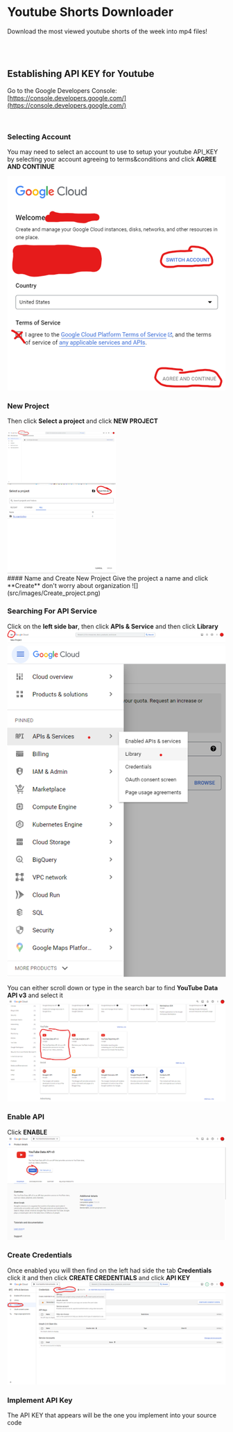 # Youtube Shorts Downloader
Download the most viewed youtube shorts of the week into mp4 files!
<br>
<br>
<p></p>


<br>

## Establishing API KEY for Youtube

Go to the Google Developers Console: [https://console.developers.google.com/](https://console.developers.google.com/)
<p></p>
<br>

### Selecting Account
You may need to select an account to use to setup your youtube API_KEY by selecting your account agreeing to terms&conditions and click **AGREE AND CONTINUE**

![](src/images/Account_selection.png)


### New Project

Then click **Select a project** and click **NEW PROJECT**

<img src="src/images/Select_a_project.png" width="250">
<br>
<img src="src/images/New_project.png" width="250">
<br>
#### Name and Create New Project
Give the project a name and click **Create** don't worry about organization
![](src/images/Create_project.png)


### Searching For API Service
Click on the **left side bar**, then click **APIs & Service** and then click **Library**
![](src/images/Left_side_bar.png)
![](src/images/API_services_library.png)

You can either scroll down or type in the search bar to find **YouTube Data API v3** and select it
![](src/images/API_v3.png)

### Enable API
Click **ENABLE**
![](src/images/Enable.png)

### Create Credentials
Once enabled you will then find on the left had side the tab **Credentials** click it and then click **CREATE CREDENTIALS** and click **API KEY**
![](src/images/Create_credentials.png)

### Implement API Key
The API KEY that appears will be the one you implement into your source code
